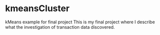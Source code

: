 # kmeansCluster
kMeans example for final project
This is my final project where I describe what the investigation of 
transaction data discovered.
